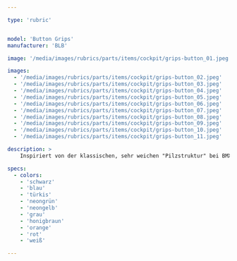 ```yaml
---

type: 'rubric'


model: 'Button Grips'
manufacturer: 'BLB'

image: '/media/images/rubrics/parts/items/cockpit/grips-button_01.jpeg'

images:
  - '/media/images/rubrics/parts/items/cockpit/grips-button_02.jpeg'
  - '/media/images/rubrics/parts/items/cockpit/grips-button_03.jpeg'
  - '/media/images/rubrics/parts/items/cockpit/grips-button_04.jpeg'
  - '/media/images/rubrics/parts/items/cockpit/grips-button_05.jpeg'
  - '/media/images/rubrics/parts/items/cockpit/grips-button_06.jpeg'
  - '/media/images/rubrics/parts/items/cockpit/grips-button_07.jpeg'
  - '/media/images/rubrics/parts/items/cockpit/grips-button_08.jpeg'
  - '/media/images/rubrics/parts/items/cockpit/grips-button_09.jpeg'
  - '/media/images/rubrics/parts/items/cockpit/grips-button_10.jpeg'
  - '/media/images/rubrics/parts/items/cockpit/grips-button_11.jpeg'

description: >
    Inspiriert von der klassischen, sehr weichen "Pilzstruktur" bei BMX Griffen, bieten diese Griffe bei sehr angenehmer Haptik besonders viel Halt.

specs:
  - colors:
    - 'schwarz'
    - 'blau'
    - 'türkis'
    - 'neongrün'
    - 'neongelb'
    - 'grau'
    - 'honigbraun'
    - 'orange'
    - 'rot'
    - 'weiß'

---
```

